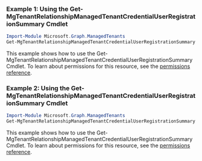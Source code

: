 ### Example 1: Using the Get-MgTenantRelationshipManagedTenantCredentialUserRegistrationSummary Cmdlet
```powershell
Import-Module Microsoft.Graph.ManagedTenants
Get-MgTenantRelationshipManagedTenantCredentialUserRegistrationSummary -CredentialUserRegistrationsSummaryId $credentialUserRegistrationsSummaryId
```
This example shows how to use the Get-MgTenantRelationshipManagedTenantCredentialUserRegistrationSummary Cmdlet.
To learn about permissions for this resource, see the [permissions reference](/graph/permissions-reference).
### Example 2: Using the Get-MgTenantRelationshipManagedTenantCredentialUserRegistrationSummary Cmdlet
```powershell
Import-Module Microsoft.Graph.ManagedTenants
Get-MgTenantRelationshipManagedTenantCredentialUserRegistrationSummary
```
This example shows how to use the Get-MgTenantRelationshipManagedTenantCredentialUserRegistrationSummary Cmdlet.
To learn about permissions for this resource, see the [permissions reference](/graph/permissions-reference).
